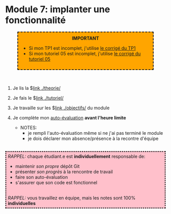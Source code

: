 # Module 7: implanter une fonctionnalité

<!--

<center>
<video width="50%" src="rappel.webm" type="video/mp4" controls>
</center>

-->

<center>
<div style="background-color:orange;width:80%;border:2px dashed black;padding:10px">
<strong>IMPORTANT</strong>
<div style="text-align:left">
<ul>
<li>Si mon TP1 est incomplet, j'utilise <a href="/cegep/420-4F5-MO/modules/07/corrige_tp1/">le corrigé du TP1</a>
<li>Si mon tutoriel 05 est incomplet, j'utilise <a href="/cegep/420-4F5-MO/modules/07/corrige_tut05/">le corrigé du tutoriel 05</a>
</ul>
</div>
</center>


<br>
<br>


1. Je lis la $[link ./theorie/](théorie)

1. Je fais le $[link ./tutoriel/](tutoriel)

1. Je travaille sur les $[link ./objectifs/](objectifs) du module


1. Je complète mon <a href="https://cmontmorency.moodle.decclic.qc.ca/course/view.php?id=7374#section-8">auto-évaluation</a> **avant l'heure limite**
    * NOTES: 
        * je rempli l'auto-évaluation même si ne j'ai pas terminé le module
        * je dois déclarer mon absence/présence à la recontre d'équipe


<br>
<div style="padding:5px;background:pink;border-style:dotted" >
<i>RAPPEL:</i> chaque étudiant.e est <strong>individuellement</strong> responsable de:
<ul>
<li>maintenir <i>son propre</i> dépôt Git
<li>présenter <i>son progrès</i> à la rencontre de travail
<li>faire son auto-évaluation
<li>s'assurer que son code est fonctionnel
</ul> 
<br>
<i>RAPPEL:</i> vous travaillez en équipe, mais les notes sont 100% <strong>individuelles</strong>
</div>
